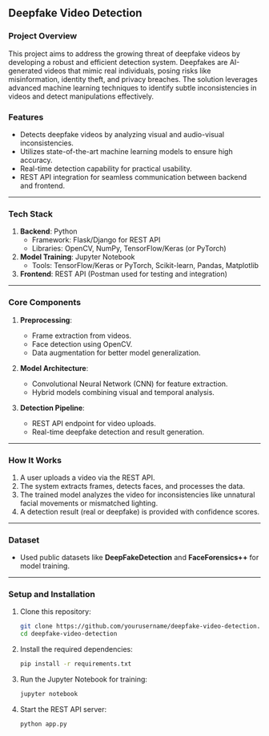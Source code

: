 ## **Deepfake Video Detection**  

### **Project Overview**  
This project aims to address the growing threat of deepfake videos by developing a robust and efficient detection system. Deepfakes are AI-generated videos that mimic real individuals, posing risks like misinformation, identity theft, and privacy breaches. The solution leverages advanced machine learning techniques to identify subtle inconsistencies in videos and detect manipulations effectively.  

### **Features**  
- Detects deepfake videos by analyzing visual and audio-visual inconsistencies.  
- Utilizes state-of-the-art machine learning models to ensure high accuracy.  
- Real-time detection capability for practical usability.  
- REST API integration for seamless communication between backend and frontend.  

---

### **Tech Stack**  
1. **Backend**: Python  
   - Framework: Flask/Django for REST API  
   - Libraries: OpenCV, NumPy, TensorFlow/Keras (or PyTorch)  
2. **Model Training**: Jupyter Notebook  
   - Tools: TensorFlow/Keras or PyTorch, Scikit-learn, Pandas, Matplotlib  
3. **Frontend**: REST API (Postman used for testing and integration)  

---

### **Core Components**  
1. **Preprocessing**:  
   - Frame extraction from videos.  
   - Face detection using OpenCV.  
   - Data augmentation for better model generalization.  

2. **Model Architecture**:  
   - Convolutional Neural Network (CNN) for feature extraction.  
   - Hybrid models combining visual and temporal analysis.  

3. **Detection Pipeline**:  
   - REST API endpoint for video uploads.  
   - Real-time deepfake detection and result generation.  

---

### **How It Works**  
1. A user uploads a video via the REST API.  
2. The system extracts frames, detects faces, and processes the data.  
3. The trained model analyzes the video for inconsistencies like unnatural facial movements or mismatched lighting.  
4. A detection result (real or deepfake) is provided with confidence scores.  

---

### **Dataset**  
- Used public datasets like **DeepFakeDetection** and **FaceForensics++** for model training.  

---

### **Setup and Installation**  
1. Clone this repository:  
   ```bash
   git clone https://github.com/yourusername/deepfake-video-detection.git
   cd deepfake-video-detection
   ```  
2. Install the required dependencies:  
   ```bash
   pip install -r requirements.txt
   ```  
3. Run the Jupyter Notebook for training:  
   ```bash
   jupyter notebook
   ```  
4. Start the REST API server:  
   ```bash
   python app.py
   ```  

